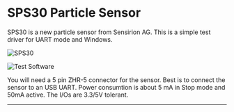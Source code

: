# SPS30 Particle Sensor

SPS30 is a new particle sensor from Sensirion AG.
This is a simple test driver for UART mode and Windows.

![SPS30](https://github.com/joembedded/SPS30_particle_sensor/blob/master/images/sps30_particle_sensor.jpg)

![Test Software](https://github.com/joembedded/SPS30_particle_sensor/blob/master/images/sps30_win.jpg)

You will need a 5 pin ZHR-5 connector for the sensor.
Best is to connect the sensor to an USB UART.
Power consumtion is about 5 mA in Stop mode and 50mA active.
The I/Os are 3.3/5V tolerant.

***
